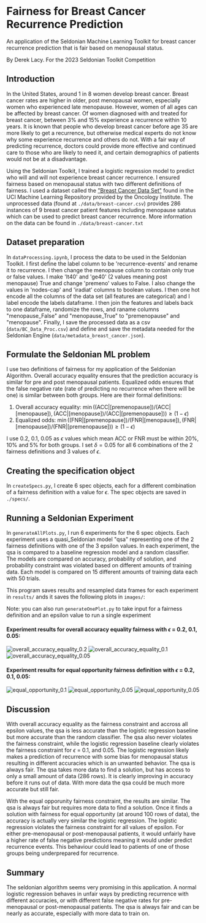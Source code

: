 # Fairness for Breast Cancer Recurrence Prediction
An application of the Seldonian Machine Learning Toolkit for breast cancer recurrence prediction that is fair based on menopausal status. 

By Derek Lacy. For the 2023 Seldonian Toolkit Competition

## Introduction
In the United States, around 1 in 8 women develop breast cancer. Breast cancer rates are higher in older, post menopausal women, especially women who experienced late menopause. However, women of all ages can be affected by breast cancer. Of women diagnosed with and treated for breast cancer, between 3% and 15% experience a recurrence within 10 years. It is known that people who develop breast cancer before age 35 are more likely to get a recurrence, but otherwise medical experts do not know why some experience recurrence and others do not. With a fair way of predicting recurrence, doctors could provide more effective and continued care to those who are likely to need it, and certain demographics of patients would not be at a disadvantage.

Using the Seldonian Toolkit, I trained a logistic regression model to predict who will and will not experience breast cancer recurrence. I ensured fairness based on menopausal status with two different definitions of fairness. I used a dataset called the ["Breast Cancer Data Set"](https://archive.ics.uci.edu/ml/datasets/Breast+Cancer) found in the UCI Machine Learning Repository provided by the Oncology Institute. The unprocessed data (found at `./data/breast-cancer.csv`) provides 286 instances of 9 breast cancer patient features including menopause satatus which can be used to predict breast cancer recurrence. More information on the data can be found in `./data/breast-cancer.txt`

## Dataset preparation
In `dataProcessing.ipynb`, I process the data to be used in the Seldonian Toolkit. I first define the label column to be 'recurrence-events' and rename it to recurrence. I then change the menopause column to contain only true or false values. I make 'lt40' and 'ge40' (2 values meaning post menopause) True and change 'premeno' values to False. I also change the values in 'nodes-cap' and 'iradiat' columns to boolean values. I then one hot encode all the columns of the data set (all features are categorical) and I label encode the labels dataframe. I then join the features and labels back to one dataframe, randomize the rows, and raname columns "menopause_False" and "menopause_True" to "premenopause" and "menopause". Finally, I save the processed data as a csv (`data/BC_Data_Proc.csv`) and define and save the metadata needed for the Seldonian Engine (`data/metadata_breast_cancer.json`). 

## Formulate the Seldonian ML problem
I use two definitions of fairness for my application of the Seldonian Algorithm. Overall accuracy equality ensures that the prediction accuracy is similar for pre and post menopausal patients. Equalized odds ensures that the false negative rate (rate of predicting no recurrence when there will be one) is similar between both groups. Here are their formal definitions:
1. Overall accuracy equality: $\min((\mathrm{ACC} | [\mathrm{premenopause}])/(\mathrm{ACC} | [\mathrm{menopause}]),(\mathrm{ACC} | [\mathrm{menopause}])/(\mathrm{ACC} | [\mathrm{premenopause}])) \geq (1-\epsilon)$
2. Equalized odds: $\min((\mathrm{FNR} | [\mathrm{premenopause}])/(\mathrm{FNR} | [\mathrm{menopause}]),(\mathrm{FNR} | [\mathrm{menopause}])/(\mathrm{FNR} | [\mathrm{premenopause}])) \geq (1-\epsilon)$

I use 0.2, 0.1, 0.05 as $\epsilon$ values which mean ACC or FNR must be within 20%, 10% and 5% for both groups. I set $\delta = 0.05$ for all 6 combinations of the 2 fairness definitions and 3 values of $\epsilon$.

## Creating the specification object
In `createSpecs.py`, I create 6 spec objects, each for a different combination of a fairness definition with a value for $\epsilon$. The spec objects are saved in `./specs/`.

## Running a Seldonian Experiment
In `generateAllPlots.py`, I run 6 experiments for the 6 spec objects. Each experiment uses a quasi_Seldonian model "qsa" representing one of the 2 fairness definitions with one of the 3 epsilon values. In each experiment, the qsa is compared to a baseline regression model and a random classifier. The models are compared on accuracy, probability of solution, and probability constraint was violated based on different amounts of training data. Each model is compared on 15 different amounts of training data each with 50 trials. 

This program saves results and resampled data frames for each experiment in `results/` ands it saves the following plots in `images/`:

Note: you can also run `generateOnePlot.py` to take input for a fairness definition and an epsilon value to run a single experiment

#### Experiment results for overall accuracy equality fairness with $\epsilon$ = 0.2, 0.1, 0.05:
![overall_accuracy_equality_0.2](images/overall_accuracy_equality_0.2.png)
![overall_accuracy_equality_0.1](images/overall_accuracy_equality_0.1.png)
![overall_accuracy_equality_0.05](images/overall_accuracy_equality_0.05.png)

#### Experiment results for equal opportunity fairness definition with $\epsilon$ = 0.2, 0.1, 0.05:
![equal_opportunity_0.1](images/equal_opportunity_0.2.png)
![equal_opportunity_0.05](images/equal_opportunity_0.1.png)
![equal_opportunity_0.05](images/equal_opportunity_0.05.png)


## Discussion
With overall accuracy equality as the fairness constraint and accross all epsilon values, the qsa is less accurate than the logistic regression baseline but more accurate than the random classifier. The qsa also never violates the fairness constraint, while the logistic regression baseline clearly violates the fairness constraint for $\epsilon$ = 0.1, and 0.05. The logistic regression likely makes a prediction of recurrence with some bias for menopausal status resulting in different accuracies which is an unwanted behavior. The qsa is always fair. The qsa takes more data to find a solution, but has access to only a small amount of data (286 rows). It is clearly improving in accuracy before it runs out of data. With more data the qsa could be much more accurate but still fair.

With the equal opporunity fairness constraint, the results are similar. The qsa is always fair but requires more data to find a solution. Once it finds a solution with fairness for equal opportunity (at around 100 rows of data), the accuracy is actually very similar the logistic regression. The logistic regression violates the fairness constraint for all values of epsilon. For either pre-menopausal or post-menopausal patients, it would unfairly have a higher rate of false negative predictions meaning it would under predict recurrence events. This behaviour could lead to patients of one of those groups being underprepared for recurrence.

## Summary
The seldonian algorithm seems very promising in this application. A normal logistic regression behaves in unfair ways by predicting recurrence with different accuracies, or with different false negative rates for pre-menopausal or post-menopausal patients. The qsa is always fair and can be nearly as accurate, especially with more data to train on.  